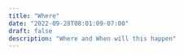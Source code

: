 ```yaml
---
title: "Where"
date: "2022-09-28T08:01:09-07:00"
draft: false
description: "Where and When will this happen"
---
```

